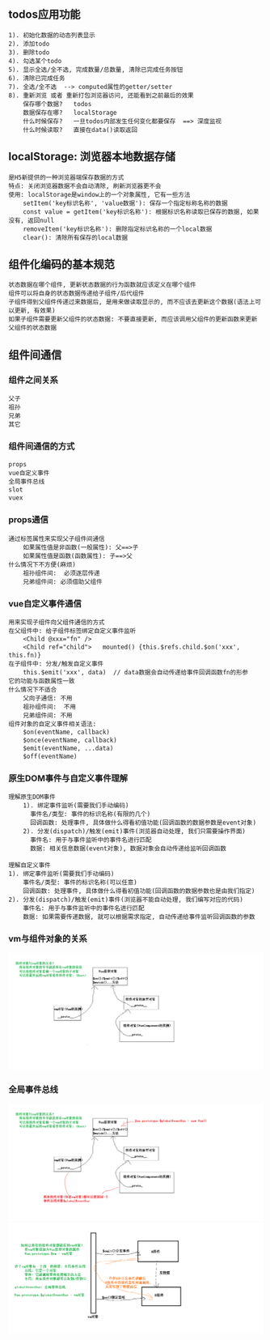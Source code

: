 ## todos应用功能
	1). 初始化数据的动态列表显示
	2). 添加todo
	3). 删除todo
	4). 勾选某个todo
	5). 显示全选/全不选, 完成数量/总数量, 清除已完成任务按钮
	6). 清除已完成任务
	7). 全选/全不选  --> computed属性的getter/setter
	8). 重新浏览 或者 重新打包浏览器访问, 还能看到之前最后的效果
		保存哪个数据?   todos
		数据保存在哪?   localStorage
		什么时候保存?   一旦todos内部发生任何变化都要保存  ==> 深度监视
		什么时候读取?   直接在data()读取返回

## localStorage: 浏览器本地数据存储
	是H5新提供的一种浏览器端保存数据的方式
	特点: 关闭浏览器数据不会自动清除, 刷新浏览器更不会
	使用: localStorage是window上的一个对象属性, 它有一些方法
		setItem('key标识名称', 'value数据'): 保存一个指定标称名称的数据
		const value = getItem('key标识名称'): 根据标识名称读取已保存的数据, 如果没有, 返回null
		removeItem('key标识名称'): 删除指定标识名称的一个local数据
		clear(): 清除所有保存的local数据

## 组件化编码的基本规范
	状态数据在哪个组件, 更新状态数据的行为函数就应该定义在哪个组件
	组件可以将自身的状态数据传递给子组件/后代组件
	子组件得到父组件传递过来数据后, 是用来做读取显示的, 而不应该去更新这个数据(语法上可以更新, 有效果)
	如果子组件需要更新父组件的状态数据: 不要直接更新, 而应该调用父组件的更新函数来更新父组件的状态数据

## 组件间通信

### 组件之间关系
	父子
	祖孙
	兄弟
	其它

### 组件间通信的方式
	props
	vue自定义事件
	全局事件总线
	slot
	vuex

### props通信
	通过标签属性来实现父子组件间通信
		如果属性值是非函数(一般属性): 父==>子
		如果属性值是函数(函数属性): 子==>父
	什么情况下不方便(麻烦)
		祖孙组件间:  必须逐层传递
		兄弟组件间: 必须借助父组件

### vue自定义事件通信
	用来实现子组件向父组件通信的方式
	在父组件中: 给子组件标签绑定自定义事件监听
		<Child @xxx="fn" />
		<Child ref="child">   mounted() {this.$refs.child.$on('xxx', this.fn)}
	在子组件中: 分发/触发自定义事件
	    this.$emit('xxx', data)  // data数据会自动传递给事件回调函数fn的形参
	它的功能与函数属性一致
	什么情况下不适合
		父向子通信: 不用
		祖孙组件间:  不用
		兄弟组件间: 不用
	组件对象的自定义事件相关语法:
		$on(eventName, callback)
		$once(eventName, callback)
		$emit(eventName, ...data)
		$off(eventName)

### 原生DOM事件与自定义事件理解
	理解原生DOM事件
		1). 绑定事件监听(需要我们手动编码)
		  事件名/类型: 事件的标识名称(有限的几个)
		  回调函数: 处理事件, 具体做什么得看初值功能(回调函数的数据参数是event对象)
		2). 分发(dispatch)/触发(emit)事件(浏览器自动处理, 我们只需要操作界面)
		  事件名: 用于与事件监听中的事件名进行匹配
		  数据: 相关信息数据(event对象), 数据对象会自动传递给监听回调函数

	理解自定义事件
	1). 绑定事件监听(需要我们手动编码)
	  	事件名/类型: 事件的标识名称(可以任意)
	  	回调函数: 处理事件, 具体做什么得看初值功能(回调函数的数据参数也是由我们指定)
	2). 分发(dispatch)/触发(emit)事件(浏览器不能自动处理, 我们编写对应的代码)
	  	事件名: 用于与事件监听中的事件名进行匹配
	  	数据: 如果需要传递数据, 就可以根据需求指定, 自动传递给事件监听回调函数的参数

### vm与组件对象的关系
![](./imgs/组件对象与vm对象的关系.png)

### 全局事件总线
![](./imgs/Vue中全局事件总线_语法分析.png)
![](./imgs/Vue中全局事件总线_流程分析.png)
